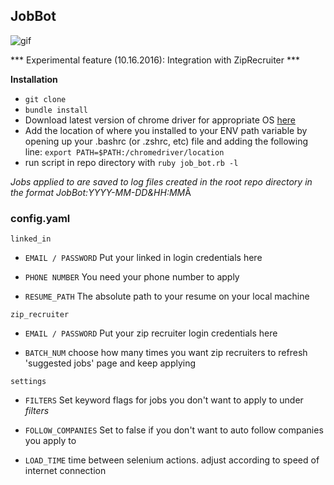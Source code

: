 ## JobBot

![gif](http://res.cloudinary.com/dfkrjl3pb/image/upload/v1476654999/ezgif.com-video-to-gif_cpumze.gif)

*** Experimental feature (10.16.2016): Integration with ZipRecruiter ***

**Installation**

* `git clone`
* `bundle install`
* Download latest version of chrome driver for appropriate OS [here](https://sites.google.com/a/chromium.org/chromedriver/downloads)
* Add the location of where you installed to your ENV path
variable by opening up your .bashrc (or .zshrc, etc) file
and adding the following line:
	`export PATH=$PATH:/chromedriver/location`
* run script in repo directory with `ruby job_bot.rb -l`

*Jobs applied to are saved to log files created in the root repo directory
in the format JobBot:YYYY-MM-DD&HH:MM*Â

### config.yaml
`linked_in`

* `EMAIL / PASSWORD` Put your linked in login credentials here

* `PHONE NUMBER` You need your phone number to apply

* `RESUME_PATH` The absolute path to your resume on your local machine

`zip_recruiter`
*  `EMAIL / PASSWORD` Put your zip recruiter login credentials here

* `BATCH_NUM` choose how many times you want zip recruiters to refresh 'suggested jobs' page and keep applying

`settings`

* `FILTERS` Set keyword flags for jobs you don't want to apply to under *filters*

* `FOLLOW_COMPANIES` Set to false if you don't want to auto follow companies you apply to

* `LOAD_TIME` time between selenium actions. adjust according to speed of internet connection
